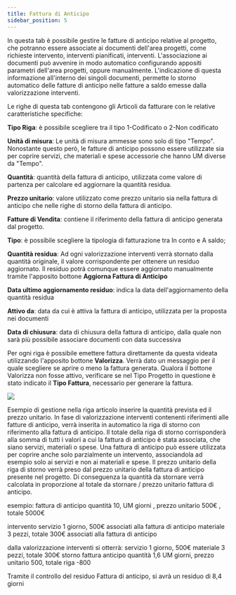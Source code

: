 ```yaml
---
title: Fattura di Anticipo
sidebar_position: 5
---
```


In questa tab è possibile gestire le fatture di anticipo relative al progetto, che potranno essere associate ai documenti dell'area progetti, come richieste intervento, interventi pianificati, interventi.
L'associazione ai documenti può avvenire in modo automatico configurando appositi parametri dell'area progetti, oppure manualmente. L'indicazione di questa informazione all'interno dei singoli documenti, permette lo storno automatico delle fatture di anticipo nelle fatture a saldo emesse dalla valorizzazione interventi. 

Le righe di questa tab contengono gli Articoli da fatturare con le relative caratteristiche specifiche:
  
**Tipo Riga**: è possibile scegliere tra il tipo 1-Codificato o 2-Non codificato

**Unità di misura**: Le unità di misura ammesse sono solo di tipo "Tempo". Nonostante questo però, le fatture di anticipo possono essere utilizzate sia per coprire servizi, che materiali e spese accessorie che hanno UM diverse da "Tempo". 

**Quantità**: quantità della fattura di anticipo, utilizzata come valore di partenza per calcolare ed aggiornare la quantità residua. 

**Prezzo unitario**: valore utilizzato come prezzo unitario sia nella fattura di anticipo che nelle righe di storno della fattura di anticipo.

**Fatture di Vendita**: contiene il riferimento della fattura di anticipo generata dal progetto. 

**Tipo**: è possibile scegliere la tipologia di fatturazione tra In conto e A saldo;

**Quantità residua**: Ad ogni valorizzazione interventi verrà stornato dalla quantità originale, il valore corrispondente per ottenere un residuo aggiornato. Il residuo potrà comunque essere aggiornato manualmente tramite l'apposito bottone **Aggiorna Fattura di Anticipo**

**Data ultimo aggiornamento residuo**: indica la data dell'aggiornamento della quantità residua

**Attivo da**: data da cui è attiva la fattura di anticipo, utilizzata per la proposta nei documenti

**Data di chiusura**: data di chiusura della fattura di anticipo, dalla quale non sarà più possibile associare documenti con data successiva

Per ogni riga è possibile emettere fattura direttamente da questa videata utilizzando l'apposito bottone **Valorizza**. Verrà dato un messaggio per il quale scegliere se aprire o meno la fattura generata.
Qualora il bottone Valorizza non fosse attivo, verificare se nel Tipo Progetto in questione è stato indicato il **Tipo Fattura**, necessario per generare la fattura.

![](/img/it-it/project-management/projects/sal.png)

Esempio di gestione 
nella riga articolo inserire la quantità prevista ed il prezzo unitario.
In fase di valorizzazione interventi contenenti riferimenti alle fatture di anticipo, verrà inserita in automatico la riga di storno con riferimento alla fattura di anticipo.
Il totale della riga di storno corrisponderà alla somma di tutti i valori a cui la fattura di anticipo è stata associata, che siano servizi, materiali o spese. 
Una fattura di anticipo può essere utilizzata per coprire anche solo parzialmente un intervento, associandola ad esempio solo ai servizi e non ai materiali e spese. 
Il prezzo unitario della riga di storno verrà preso dal prezzo unitario della fattura di anticipo presente nel progetto. 
Di conseguenza la quantità da stornare verrà calcolata in proporzione al totale da stornare / prezzo unitario fattura di anticipo.

esempio:
fattura di anticipo quantità 10, UM giorni , prezzo unitario 500€ , totale 5000€

intervento
servizio 1 giorno, 500€ associati alla fattura di anticipo
materiale 3 pezzi, totale 300€ associati alla fattura di anticipo

dalla valorizzazione interventi si otterrà:
servizio 1 giorno, 500€
materiale 3 pezzi, totale 300€
storno fattura anticipo quantità 1,6 UM giorni, prezzo unitario 500, totale riga -800

Tramite il controllo del residuo Fattura di anticipo, si avrà un residuo di 8,4 giorni
